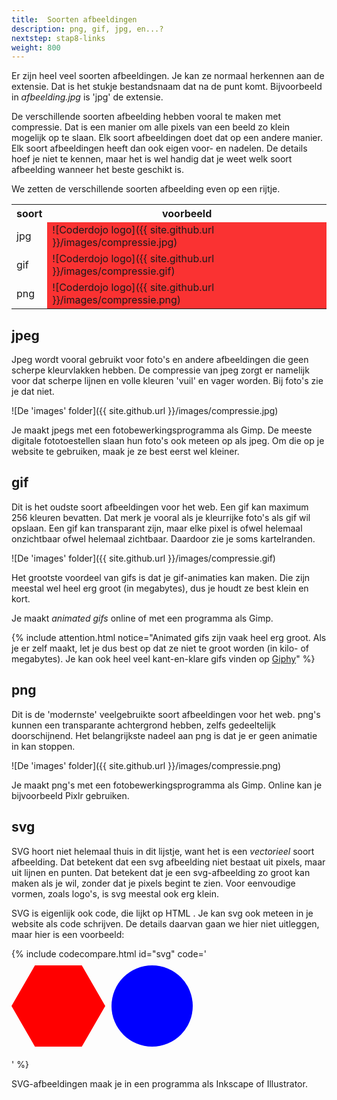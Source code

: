 ```yaml
---
title:  Soorten afbeeldingen
description: png, gif, jpg, en...?
nextstep: stap8-links
weight: 800
---
```


Er zijn heel veel soorten afbeeldingen. Je kan ze normaal herkennen aan de extensie. Dat is het stukje bestandsnaam dat na de punt komt. Bijvoorbeeld in _afbeelding.jpg_ is 'jpg' de extensie.

De verschillende soorten afbeelding hebben vooral te maken met compressie. Dat is een manier om alle pixels van een beeld zo klein mogelijk op te slaan. Elk soort afbeeldingen doet dat op een andere manier. Elk soort afbeeldingen heeft dan ook eigen voor- en nadelen. De details hoef je niet te kennen, maar het is wel handig dat je weet welk soort afbeelding wanneer het beste geschikt is.

We zetten de verschillende soorten afbeelding even op een rijtje.

<table class="deftable">
<tr>
    <th>soort</th>
    <th>voorbeeld</th>
</tr>
<tr>
    <td>jpg</td>
    <td markdown="span" style="background-color:rgb(250,50,50);">![Coderdojo logo]({{ site.github.url }}/images/compressie.jpg)
    </td>
</tr>
<tr>
    <td>gif</td>
    <td markdown="span" style="background-color:rgb(250,50,50);">![Coderdojo logo]({{ site.github.url }}/images/compressie.gif)
    </td>
</tr>
<tr>
    <td>png</td>
    <td markdown="span" style="background-color:rgb(250,50,50);">![Coderdojo logo]({{ site.github.url }}/images/compressie.png)
    </td>
</tr>
</table>

## jpeg
Jpeg wordt vooral gebruikt voor foto's en andere afbeeldingen die geen scherpe kleurvlakken hebben. De compressie van jpeg zorgt er namelijk voor dat scherpe lijnen en volle kleuren 'vuil' en vager worden. Bij foto's zie je dat niet.

![De 'images' folder]({{ site.github.url }}/images/compressie.jpg)

Je maakt jpegs met een fotobewerkingsprogramma als Gimp. De meeste digitale fototoestellen slaan hun foto's ook meteen op als jpeg. Om die op je website te gebruiken, maak je ze best eerst wel kleiner.

## gif
Dit is het oudste soort afbeeldingen voor het web. Een gif kan maximum 256 kleuren bevatten. Dat merk je vooral als je kleurrijke foto's als gif wil opslaan.
Een gif kan transparant zijn, maar elke pixel is ofwel helemaal onzichtbaar ofwel helemaal zichtbaar. Daardoor zie je soms kartelranden.

![De 'images' folder]({{ site.github.url }}/images/compressie.gif)

Het grootste voordeel van gifs is dat je gif-animaties kan maken. Die zijn meestal wel heel erg groot (in megabytes), dus je houdt ze best klein en kort.

Je maakt _animated gifs_ online of met een programma als Gimp.

{% include attention.html notice="Animated gifs zijn vaak heel erg groot. Als je er zelf maakt, let je dus best op dat ze niet te groot worden (in kilo- of megabytes). Je kan ook heel veel kant-en-klare gifs vinden op [Giphy](http://www.giphy.com)" %}

## png
Dit is de 'modernste' veelgebruikte soort afbeeldingen voor het web. png's kunnen een transparante achtergrond hebben, zelfs gedeeltelijk doorschijnend. Het belangrijkste nadeel aan png is dat je er geen animatie in kan stoppen.

![De 'images' folder]({{ site.github.url }}/images/compressie.png)

Je maakt png's met een fotobewerkingsprogramma als Gimp. Online kan je bijvoorbeeld Pixlr gebruiken.

## svg
SVG hoort niet helemaal thuis in dit lijstje, want het is een _vectorieel_ soort afbeelding. Dat betekent dat een svg afbeelding niet bestaat uit pixels, maar uit lijnen en punten. Dat betekent dat je een svg-afbeelding zo groot kan maken als je wil, zonder dat je pixels begint te zien. Voor eenvoudige vormen, zoals logo's, is svg meestal ook erg klein.

SVG is eigenlijk ook code, die lijkt op HTML . Je kan svg ook meteen in je website als code schrijven. De details daarvan gaan we hier niet uitleggen, maar hier is een voorbeeld:

{% include codecompare.html id="svg" code='<svg
  xmlns="http://www.w3.org/2000/svg"
  version="1.1"
  width="100%"
  height="160"
  xmlns:xlink="http://www.w3.org/1999/xlink">
  <polygon
    class="shape"
    points="150,75 112.5,140 37.5,140 0,75 37.5,10 112.5,10"
    fill="#FF0000">
  </polygon>
  <circle
    class="shape"
    transform="translate(150 0)" r="65" cx="75" cy="75"
    fill="#0000FF">
  </circle>
</svg>' %}

SVG-afbeeldingen maak je in een programma als Inkscape of Illustrator.
